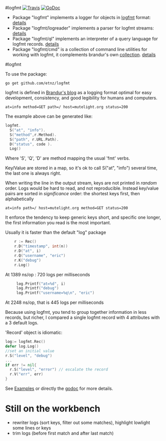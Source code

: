 #logfmt [![Travis](https://travis-ci.org/etnz/logfmt.svg?branch=master)](https://travis-ci.org/etnz/logfmt?branch=master) [![GoDoc](https://godoc.org/github.com/etnz/logfmt?status.svg)](https://godoc.org/github.com/etnz/logfmt)

- Package "logfmt" implements a logger for objects in [logfmt](https://brandur.org/logfmt) format: [details](#logfmt)
- Package "logfmt/logreader" implements a parser for logfmt streams: [details](./logreader/)
- Package "logfmt/ql" implements an interpreter of a query language for logfmt records. [details](./ql)
- Package "logfmt/cmd" is a collection of command line utilities for working with logfmt, it complements brandur's own [collection](https://github.com/brandur/hutils). [details](./cmd)






#logfmt


To use the package:

    go get github.com/etnz/logfmt


logfmt is defined in [Brandur's blog](https://brandur.org/logfmt) as a logging format optimal
for easy development, consistency, and good legibility for humans and
computers.

    at=info method=GET path=/ host=mutelight.org status=200

The example above can be generated like:

```go
logfmt.
  S("at", "info").
  S("method",r.Method).
  S("path", r.URL.Path).
  D("status", code ).
  Log()
```

Where 'S', 'Q', 'D' are method mapping the usual 'fmt' verbs.

Key/Value are stored in a map, so it's ok to call S("at", "info") several time, the last one is always right.

When writing the line in the output stream, keys are not printed in *random* order. Logs would be hard to read, and not reproducible. 
Instead key/value pairs are sorted in *significance* order: the shortest keys first, then alphabetically

 
    at=info path=/ host=mutelight.org method=GET status=200

It enforce the tendency to keep generic keys short, and specific one longer, the first information you read is the most important.

Usually it is faster than the default "log" package

```go
    r := Rec()
    r.D("timestamp", int(n))
    r.D("at", i)
    r.Q("username", "eric")
    r.K("debug")
    r.Log()
```
At 1389 ns/op  : 720 logs per milliseconds

```go    
     log.Printf("at=%d", i)
     log.Printf("debug")
     log.Printf("username=%q\n", "eric")
```
At 2248 ns/op, that is 445 logs per milliseconds

Because using logfmt, you tend to group together information in less records, but richer, I compared a single logfmt record with 4 attributes with a 3 default logs.


'Record' object is idiomatic:

```go
log:= logfmt.Rec()
defer log.Log()
//set an initial value
r.S("level", "debug")
...
if err != nil{
  r.S("level", "error") // escalate the record
  r.V("err", err)
}

```


See [Examples](https://godoc.org/github.com/etnz/logfmt#pkg-examples) or directly the [godoc](https://godoc.org/github.com/etnz/logfmt) for more details.


# Still on the workbench

- rewriter logs (sort keys, filter out some matches), highlight lowlight some lines or keys
- trim logs (before first match and after last match)